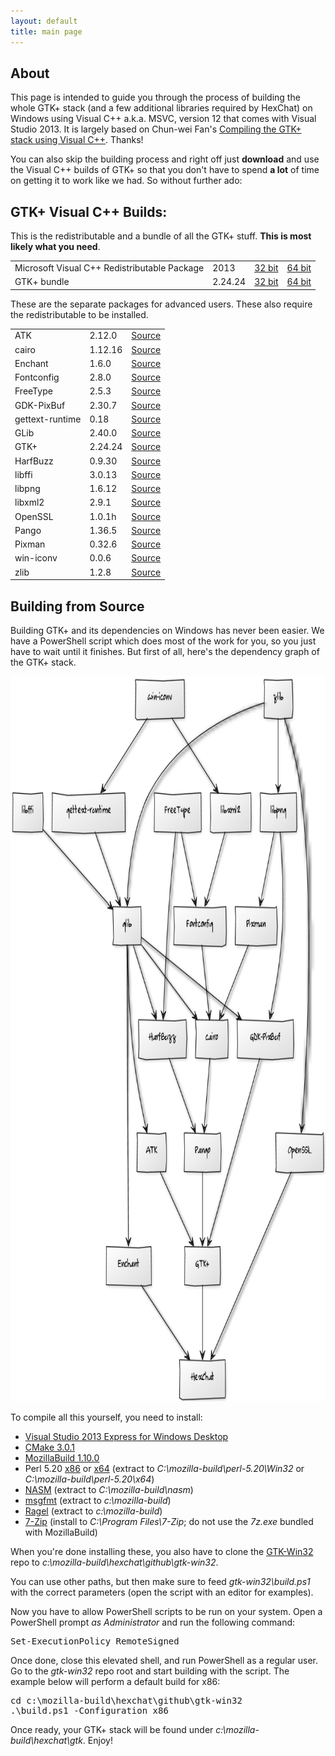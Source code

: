 ```yaml
---
layout: default
title: main page
---
```


## About

This page is intended to guide you through the process of building the whole GTK+ stack (and a few additional libraries required by HexChat) on Windows using Visual C++ a.k.a. MSVC, version 12 that comes with Visual Studio 2013. It is largely based on Chun-wei Fan's [Compiling the GTK+ stack using Visual C++](https://live.gnome.org/GTK%2B/Win32/MSVCCompilationOfGTKStack). Thanks!

You can also skip the building process and right off just **download** and use the Visual C++ builds of GTK+ so that you don't have to spend **a lot** of time on getting it to work like we had. So without further ado:

## GTK+ Visual C++ Builds:

This is the redistributable and a bundle of all the GTK+ stuff. **This is most likely what you need**.

<table>
    <tr>
        <td>Microsoft Visual C++ Redistributable Package</td>
        <td>2013</td>
        <td><a href="http://www.microsoft.com/en-us/download/details.aspx?id=40007">32 bit</a></td>
        <td><a href="http://www.microsoft.com/en-us/download/details.aspx?id=40007">64 bit</a></td>
    </tr>
    <tr>
        <td>GTK+ bundle</td>
        <td>2.24.24</td>
        <td><a href="http://dl.hexchat.net/gtk-win32/vc12/x86/gtk-x86.7z">32 bit</a></td>
        <td><a href="http://dl.hexchat.net/gtk-win32/vc12/x64/gtk-x64.7z">64 bit</a></td>
    </tr>
</table>

These are the separate packages for advanced users. These also require the redistributable to be installed.

<table>
    <tr>
        <td>ATK</td>
        <td>2.12.0</td>
        <td><a href="http://dl.hexchat.net/gtk-win32/src/atk-2.12.0.7z">Source</a></td>
    </tr>
    <tr>
        <td>cairo</td>
        <td>1.12.16</td>
        <td><a href="http://dl.hexchat.net/gtk-win32/src/cairo-1.12.16.7z">Source</a></td>
    </tr>
    <tr>
        <td>Enchant</td>
        <td>1.6.0</td>
        <td><a href="http://dl.hexchat.net/gtk-win32/src/enchant-1.6.0.7z">Source</a></td>
    </tr>
    <tr>
        <td>Fontconfig</td>
        <td>2.8.0</td>
        <td><a href="http://dl.hexchat.net/gtk-win32/src/fontconfig-2.8.0.7z">Source</a></td>
    </tr>
    <tr>
        <td>FreeType</td>
        <td>2.5.3</td>
        <td><a href="http://dl.hexchat.net/gtk-win32/src/freetype-2.5.3.7z">Source</a></td>
    </tr>
    <tr>
        <td>GDK-PixBuf</td>
        <td>2.30.7</td>
        <td><a href="http://dl.hexchat.net/gtk-win32/src/gdk-pixbuf-2.30.7.7z">Source</a></td>
    </tr>
    <tr>
        <td>gettext-runtime</td>
        <td>0.18</td>
        <td><a href="http://dl.hexchat.net/gtk-win32/src/gettext-runtime-0.18.7z">Source</a></td>
    </tr>
    <tr>
        <td>GLib</td>
        <td>2.40.0</td>
        <td><a href="http://dl.hexchat.net/gtk-win32/src/glib-2.40.0.7z">Source</a></td>
    </tr>
    <tr>
        <td>GTK+</td>
        <td>2.24.24</td>
        <td><a href="http://dl.hexchat.net/gtk-win32/src/gtk-2.24.24.7z">Source</a></td>
    </tr>
    <tr>
        <td>HarfBuzz</td>
        <td>0.9.30</td>
        <td><a href="http://dl.hexchat.net/gtk-win32/src/harfbuzz-0.9.30.7z">Source</a></td>
    </tr>
    <tr>
        <td>libffi</td>
        <td>3.0.13</td>
        <td><a href="http://dl.hexchat.net/gtk-win32/src/libffi-3.0.13.7z">Source</a></td>
    </tr>
    <tr>
        <td>libpng</td>
        <td>1.6.12</td>
        <td><a href="http://dl.hexchat.net/gtk-win32/src/libpng-1.6.12.7z">Source</a></td>
    </tr>
    <tr>
        <td>libxml2</td>
        <td>2.9.1</td>
        <td><a href="http://dl.hexchat.net/gtk-win32/src/libxml2-2.9.1.7z">Source</a></td>
    </tr>
    <tr>
        <td>OpenSSL</td>
        <td>1.0.1h</td>
        <td><a href="http://dl.hexchat.net/gtk-win32/src/openssl-1.0.1h.7z">Source</a></td>
    </tr>
    <tr>
        <td>Pango</td>
        <td>1.36.5</td>
        <td><a href="http://dl.hexchat.net/gtk-win32/src/pango-1.36.5.7z">Source</a></td>
    </tr>
    <tr>
        <td>Pixman</td>
        <td>0.32.6</td>
        <td><a href="http://dl.hexchat.net/gtk-win32/src/pixman-0.32.6.7z">Source</a></td>
    </tr>
    <tr>
        <td>win-iconv</td>
        <td>0.0.6</td>
        <td><a href="http://dl.hexchat.net/gtk-win32/src/win-iconv-0.0.6.7z">Source</a></td>
    </tr>
    <tr>
        <td>zlib</td>
        <td>1.2.8</td>
        <td><a href="http://dl.hexchat.net/gtk-win32/src/zlib-1.2.8.7z">Source</a></td>
    </tr>
</table>

## Building from Source

Building GTK+ and its dependencies on Windows has never been easier. We have a PowerShell script which does most of the work for you, so you just have to wait until it finishes. But first of all, here's the dependency graph of the GTK+ stack.

<img class="depGraph" src="img/dependency-graph.png" alt="GTK dependency graph" width="725" height="1160"/>

To compile all this yourself, you need to install:

 * [Visual Studio 2013 Express for Windows Desktop](http://www.microsoft.com/visualstudio/eng/2013-downloads#d-2013-express)
 * [CMake 3.0.1](http://www.cmake.org/cmake/resources/software.html)
 * [MozillaBuild 1.10.0](http://ftp.mozilla.org/pub/mozilla.org/mozilla/libraries/win32/)
 * Perl 5.20 [x86](http://dl.hexchat.net/misc/perl/perl-5.20.0-x86.7z) or [x64](http://dl.hexchat.net/misc/perl/perl-5.20.0-x64.7z) (extract to _C:\mozilla-build\perl-5.20\Win32_ or _C:\mozilla-build\perl-5.20\x64_)
 * [NASM](http://www.nasm.us/pub/nasm/releasebuilds/?C=M;O=D) (extract to _C:\mozilla-build\nasm_)
 * [msgfmt](http://dl.hexchat.net/gtk-win32/msgfmt-0.18.1.7z) (extract to _c:\mozilla-build_)
 * [Ragel](http://dl.hexchat.net/gtk-win32/ragel-6.8.7z) (extract to _c:\mozilla-build_)
 * [7-Zip](http://www.7-zip.org/download.html) (install to _C:\Program Files\7-Zip_; do not use the _7z.exe_ bundled with MozillaBuild)

When you're done installing these, you also have to clone the [GTK-Win32](https://github.com/hexchat/gtk-win32) repo to _c:\mozilla-build\hexchat\github\gtk-win32_.

You can use other paths, but then make sure to feed _gtk-win32\build.ps1_ with the correct parameters (open the script with an editor for examples).

Now you have to allow PowerShell scripts to be run on your system. Open a PowerShell prompt *as Administrator* and run the following command:

<pre>Set-ExecutionPolicy RemoteSigned</pre>

Once done, close this elevated shell, and run PowerShell as a regular user. Go to the _gtk-win32_ repo root and start building with the script.
The example below will perform a default build for x86:

<pre>cd c:\mozilla-build\hexchat\github\gtk-win32
.\build.ps1 -Configuration x86</pre>

Once ready, your GTK+ stack will be found under _c:\mozilla-build\hexchat\gtk_. Enjoy!
